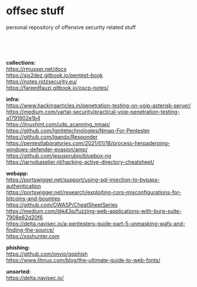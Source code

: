 # offsec stuff
personal repository of offensive security related stuff 

<br><br><br>

__collections:__ <br>
https://rmusser.net/docs <br> 
https://six2dez.gitbook.io/pentest-book <br> 
https://notes.rotzsecurity.eu/ <br> 
https://fareedfauzi.gitbook.io/oscp-notes/ <br> 



__infra:__ <br>
https://www.hackingarticles.in/penetration-testing-on-voip-asterisk-server/ <br> 
https://medium.com/vartai-security/practical-voip-penetration-testing-a1791602e1b4 <br> 
https://linuxhint.com/udp_scanning_nmap/ <br> 
https://github.com/Ignitetechnologies/Nmap-For-Pentester <br>
https://github.com/lgandx/Responder <br>
https://pentestlaboratories.com/2021/01/18/process-herpaderping-windows-defender-evasion/amp/ <br>
https://github.com/jesusprubio/bluebox-ng <br>
https://jarnobaselier.nl/hacking-active-directory-cheatsheet/ <br>



__webapp:__ <br>
https://portswigger.net/support/using-sql-injection-to-bypass-authentication <br> 
https://portswigger.net/research/exploiting-cors-misconfigurations-for-bitcoins-and-bounties <br> 
https://github.com/OWASP/CheatSheetSeries <br> 
https://medium.com/@k43p/fuzzing-web-applications-with-burp-suite-7908e62d20f6 <br> 
https://delta.navisec.io/a-pentesters-guide-part-5-unmasking-wafs-and-finding-the-source/ <br>
https://xsshunter.com <br>


__phishing:__ <br>
https://github.com/onvio/gophish <br> 
https://www.litmus.com/blog/the-ultimate-guide-to-web-fonts/ <br> 


__unsorted:__ <br>
https://delta.navisec.io/ <br>

